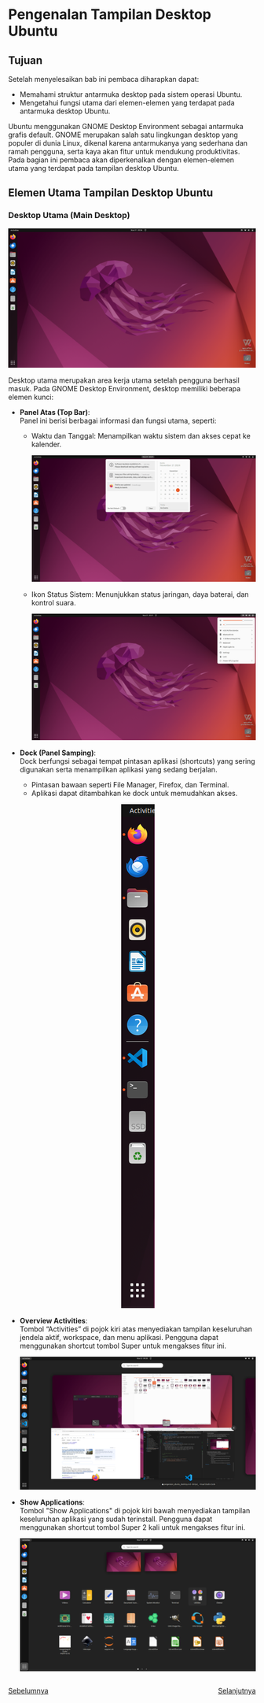 # Pengenalan Tampilan Desktop Ubuntu
## Tujuan
Setelah menyelesaikan bab ini pembaca diharapkan dapat:
- Memahami struktur antarmuka desktop pada sistem operasi Ubuntu.
- Mengetahui fungsi utama dari elemen-elemen yang terdapat pada antarmuka desktop Ubuntu.

Ubuntu menggunakan GNOME Desktop Environment sebagai antarmuka grafis default. GNOME merupakan salah satu lingkungan desktop yang populer di dunia Linux, dikenal karena antarmukanya yang sederhana dan ramah pengguna, serta kaya akan fitur untuk mendukung produktivitas. Pada bagian ini pembaca akan diperkenalkan dengan elemen-elemen utama yang terdapat pada tampilan desktop Ubuntu.

## Elemen Utama Tampilan Desktop Ubuntu
### **Desktop Utama (Main Desktop)**<br>
   <center> 

   ![ALur](img/desktop_utama.png)
   </center>

   Desktop utama merupakan area kerja utama setelah pengguna berhasil masuk. Pada GNOME Desktop Environment, desktop memiliki beberapa elemen kunci:
   - **Panel Atas (Top Bar)**: <br>
     Panel ini berisi berbagai informasi dan fungsi utama, seperti:
     - Waktu dan Tanggal: Menampilkan waktu sistem dan akses cepat ke kalender.
        <center> 

       ![ALur](img/desktop_waktu.png)
       </center>
     - Ikon Status Sistem: Menunjukkan status jaringan, daya baterai, dan kontrol suara.
        <center> 

         ![ALur](img/desktop_status.png)
        </center>
        
   - **Dock (Panel Samping)**: <br>
     Dock berfungsi sebagai tempat pintasan aplikasi (shortcuts) yang sering digunakan serta menampilkan aplikasi yang sedang berjalan.
     - Pintasan bawaan seperti File Manager, Firefox, dan Terminal.
     - Aplikasi dapat ditambahkan ke dock untuk memudahkan akses.
     <center> 

     ![ALur](img/desktop_panel_samping.png)
    </center>
  - **Overview Activities**: <br>
     Tombol “Activities” di pojok kiri atas menyediakan tampilan keseluruhan jendela aktif, workspace, dan menu aplikasi. Pengguna dapat menggunakan shortcut tombol Super untuk mengakses fitur ini.
     <center> 

       ![ALur](img/desktop_activities.png)
      </center>

  - **Show Applications**: <br>
   Tombol "Show Applications" di pojok kiri bawah menyediakan tampilan keseluruhan aplikasi yang sudah terinstall. Pengguna dapat menggunakan shortcut tombol Super 2 kali untuk mengakses fitur ini.
     <center> 

     ![ALur](img/desktop_show%20app.png)
    </center>


<div style="display: flex; justify-content: space-between;">

<span>

[Sebelumnya](./instalasi_ubuntu.md) 

</span>

<span>

[Selanjutnya](./proses_instalasi_aplikasi.md) 

</span>

</div>
